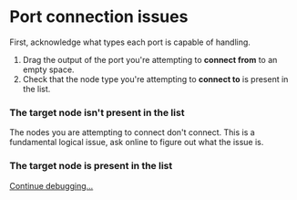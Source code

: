 # Port connection issues
First, acknowledge what types each port is capable of handling.  
1. Drag the output of the port you're attempting to **connect from** to an empty space.  
2. Check that the node type you're attempting to **connect to** is present in the list.  

### The target node isn't present in the list
The nodes you are attempting to connect don't connect. This is a fundamental logical issue, ask online to figure out what the issue is.
### The target node is present in the list
[Continue debugging...](Vert%20Frag.md)
